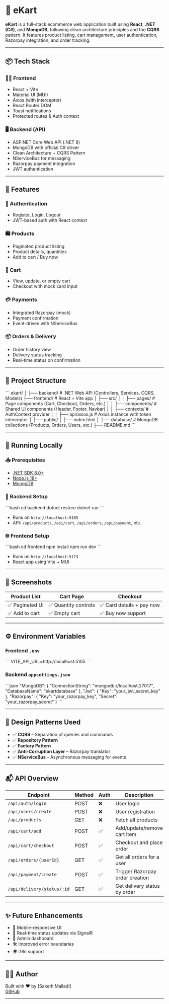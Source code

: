 # 🛒 eKart

**eKart** is a full-stack ecommerce web application built using **React**, **.NET (C#)**, and **MongoDB**, following clean architecture principles and the **CQRS** pattern. It features product listing, cart management, user authentication, Razorpay integration, and order tracking.

---

## 📦 Tech Stack

### 🧑‍💻 Frontend
- React + Vite
- Material UI (MUI)
- Axios (with interceptor)
- React Router DOM
- Toast notifications
- Protected routes & Auth context

### 🖥 Backend (API)
- ASP.NET Core Web API (.NET 8)
- MongoDB with official C# driver
- Clean Architecture + CQRS Pattern
- NServiceBus for messaging
- Razorpay payment integration
- JWT authentication

---

## 🚀 Features

### 🔐 Authentication
- Register, Login, Logout
- JWT-based auth with React context

### 🛍 Products
- Paginated product listing
- Product details, quantities
- Add to cart / Buy now

### 🛒 Cart
- View, update, or empty cart
- Checkout with mock card input

### 💳 Payments
- Integrated Razorpay (mock)
- Payment confirmation
- Event-driven with NServiceBus

### 📦 Orders & Delivery
- Order history view
- Delivery status tracking
- Real-time status on confirmation

---

## 🧱 Project Structure

\`\`\`
ekart/
│
├── backend/                 # .NET Web API (Controllers, Services, CQRS, Models)
├── frontend/                # React + Vite app
│   ├── src/
│   │   ├── pages/           # Page components (Cart, Checkout, Orders, etc.)
│   │   ├── components/      # Shared UI components (Header, Footer, Navbar)
│   │   ├── contexts/        # AuthContext provider
│   │   ├── api/axios.js     # Axios instance with token interceptor
│   ├── public/
│   ├── index.html
│
├── database/                # MongoDB collections (Products, Orders, Users, etc.)
├── README.md
\`\`\`

---

## 🧪 Running Locally

### 📥 Prerequisites
- [.NET SDK 8.0+](https://dotnet.microsoft.com)
- [Node.js 18+](https://nodejs.org)
- [MongoDB](https://www.mongodb.com/try/download/community)

### 🔧 Backend Setup

\`\`\`bash
cd backend
dotnet restore
dotnet run
\`\`\`

- Runs on `http://localhost:5105`
- API: `/api/products`, `/api/cart`, `/api/orders`, `/api/payment`, etc.

### 🌐 Frontend Setup

\`\`\`bash
cd frontend
npm install
npm run dev
\`\`\`

- Runs on `http://localhost:5173`
- React app using Vite + MUI

---

## 📸 Screenshots

| Product List | Cart Page | Checkout |
|--------------|-----------|----------|
| ✅ Paginated UI | ✅ Quantity controls | ✅ Card details + pay now |
| ✅ Add to cart  | ✅ Empty cart        | ✅ Buy now support         |

---

## ⚙ Environment Variables

### Frontend `.env`
\`\`\`
VITE_API_URL=http://localhost:5105
\`\`\`

### Backend `appsettings.json`
\`\`\`json
"MongoDB": {
  "ConnectionString": "mongodb://localhost:27017",
  "DatabaseName": "ekartdatabase"
},
"Jwt": {
  "Key": "your_jwt_secret_key"
},
"Razorpay": {
  "Key": "your_razorpay_key",
  "Secret": "your_razorpay_secret"
}
\`\`\`

---

## 📌 Design Patterns Used

- ✅ **CQRS** – Separation of queries and commands
- ✅ **Repository Pattern**
- ✅ **Factory Pattern**
- ✅ **Anti-Corruption Layer** – Razorpay translator
- ✅ **NServiceBus** – Asynchronous messaging for events

---

## 📬 API Overview

| Endpoint                    | Method | Auth | Description                     |
|----------------------------|--------|------|---------------------------------|
| `/api/auth/login`          | POST   | ❌   | User login                      |
| `/api/users/create`        | POST   | ❌   | User registration               |
| `/api/products`            | GET    | ❌   | Fetch all products              |
| `/api/cart/add`            | POST   | ✅   | Add/update/remove cart item     |
| `/api/cart/checkout`       | POST   | ✅   | Checkout and place order        |
| `/api/orders/{userId}`     | GET    | ✅   | Get all orders for a user       |
| `/api/payment/create`      | POST   | ✅   | Trigger Razorpay order creation |
| `/api/delivery/status/:id` | GET    | ✅   | Get delivery status by order    |

---

## ✨ Future Enhancements

- 📱 Mobile-responsive UI
- 🔔 Real-time status updates via SignalR
- 🧾 Admin dashboard
- 🛠 Improved error boundaries
- 🌍 i18n support

---

## 👨‍💻 Author

Built with ❤️ by [Saketh Malladi]  
[GitHub](https://github.com/sakethmalladiqapita)

---
